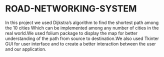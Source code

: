 # ROAD-NETWORKING-SYSTEM
In this project we used Dijkstra’s algorithm to find the shortest path among the 10 cities Which can be implemented among any number of cities in the real world.We used folium package to display the map for better understanding of the path from source to destination.We also used Tkinter GUI for user interface and to create a better interaction between the user and our application.
